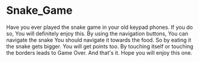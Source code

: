 # Snake_Game
Have you ever played the snake game in your old keypad phones.
If you do so, You will definitely enjoy this.
By using the navigation buttons, You can navigate the snake
You should navigate it towards the food. 
So by eating it the snake gets bigger.
You will get points too.
By touching itself or touching the borders leads to Game Over.
And that's it. Hope you will enjoy this one. 
